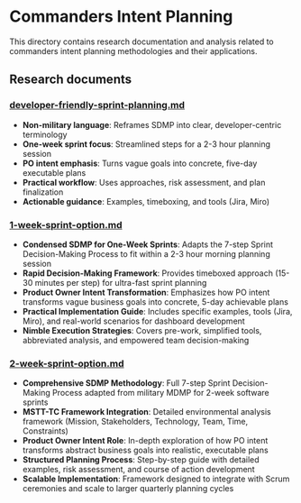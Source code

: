 # Commanders Intent Planning

This directory contains research documentation and analysis related to commanders intent planning methodologies and their applications.

## Research documents

### [developer-friendly-sprint-planning.md](./research-notes/developer-friendly-sprint-planning.md)
- **Non-military language**: Reframes SDMP into clear, developer-centric terminology
- **One-week sprint focus**: Streamlined steps for a 2-3 hour planning session
- **PO intent emphasis**: Turns vague goals into concrete, five-day executable plans
- **Practical workflow**: Uses approaches, risk assessment, and plan finalization
- **Actionable guidance**: Examples, timeboxing, and tools (Jira, Miro)

### [1-week-sprint-option.md](./research-notes/1-week-sprint-option.md)
- **Condensed SDMP for One-Week Sprints**: Adapts the 7-step Sprint Decision-Making Process to fit within a 2-3 hour morning planning session
- **Rapid Decision-Making Framework**: Provides timeboxed approach (15-30 minutes per step) for ultra-fast sprint planning
- **Product Owner Intent Transformation**: Emphasizes how PO intent transforms vague business goals into concrete, 5-day achievable plans
- **Practical Implementation Guide**: Includes specific examples, tools (Jira, Miro), and real-world scenarios for dashboard development
- **Nimble Execution Strategies**: Covers pre-work, simplified tools, abbreviated analysis, and empowered team decision-making

### [2-week-sprint-option.md](./research-notes/2-week-sprint-option.md)
- **Comprehensive SDMP Methodology**: Full 7-step Sprint Decision-Making Process adapted from military MDMP for 2-week software sprints
- **MSTT-TC Framework Integration**: Detailed environmental analysis framework (Mission, Stakeholders, Technology, Team, Time, Constraints)
- **Product Owner Intent Role**: In-depth exploration of how PO intent transforms abstract business goals into realistic, executable plans
- **Structured Planning Process**: Step-by-step guide with detailed examples, risk assessment, and course of action development
- **Scalable Implementation**: Framework designed to integrate with Scrum ceremonies and scale to larger quarterly planning cycles

